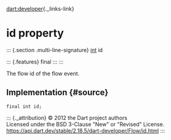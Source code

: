 [dart:developer](../../dart-developer/dart-developer-library){._links-link}

id property
===========

::: {.section .multi-line-signature}
[int](../../dart-core/int-class) id

::: {.features}
final
:::
:::

The flow id of the flow event.

Implementation {#source}
--------------

``` {.language-dart data-language="dart"}
final int id;
```

::: {._attribution}
© 2012 the Dart project authors\
Licensed under the BSD 3-Clause \"New\" or \"Revised\" License.\
<https://api.dart.dev/stable/2.18.5/dart-developer/Flow/id.html>
:::
